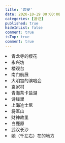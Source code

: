 ```yaml
---
title: '西安'
date: 2020-10-19 00:00:00
categories: [游记]
published: true
hideInList: false
comment: true 
isTop: true
comment: true
---
```

<li>青龙寺的樱花</li>
<li>永兴坊</li>
<li>楼观台</li>
<li>南门航展</li>
<li>大明宫的演唱会</li>
<li>袁家村</li>
<li>青海茶卡盐湖</li>
<li>诗经里</li>
<li>上海迪士尼</li>
<li>将军山</li>
<li>财神故里</li>
<li>白鹿原</li>
<li>武汉长沙</li>
<li>她（千左右）在的地方</li>
</ul>
